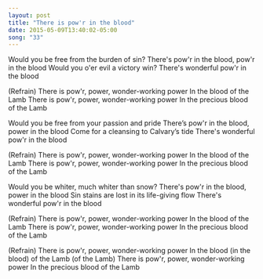 ```yaml
---
layout: post
title: "There is pow'r in the blood"
date: 2015-05-09T13:40:02-05:00
song: "33"
---
```

Would you be free from the burden of sin?
There's pow'r in the blood, pow'r in the blood
Would you o'er evil a victory win?
There's wonderful pow'r in the blood

(Refrain)
There is pow'r, power, wonder-working power
In the blood of the Lamb
There is pow'r, power, wonder-working power
In the precious blood of the Lamb

Would you be free from your passion and pride
There’s pow'r in the blood, power in the blood
Come for a cleansing to Calvary’s tide
There's wonderful pow'r in the blood

(Refrain)
There is pow'r, power, wonder-working power
In the blood of the Lamb
There is pow'r, power, wonder-working power
In the precious blood of the Lamb

Would you be whiter,
much whiter than snow?
There's pow'r in the blood, power in the blood
Sin stains are lost in its life-giving flow
There's wonderful pow'r in the blood

(Refrain)
There is pow'r, power, wonder-working power
In the blood of the Lamb
There is pow'r, power, wonder-working power
In the precious blood of the Lamb

(Refrain)
There is pow'r, power, wonder-working power
In the blood (in the blood) of the Lamb (of the Lamb)
There is pow'r, power, wonder-working power
In the precious blood of the Lamb
